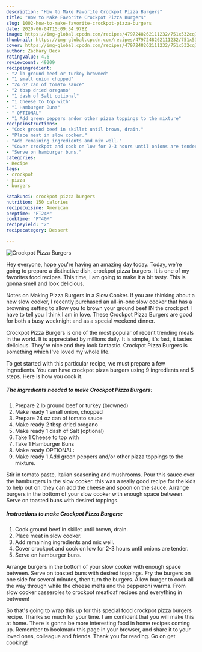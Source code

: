 ```yaml
---
description: "How to Make Favorite Crockpot Pizza Burgers"
title: "How to Make Favorite Crockpot Pizza Burgers"
slug: 1002-how-to-make-favorite-crockpot-pizza-burgers
date: 2020-06-04T15:09:54.978Z
image: https://img-global.cpcdn.com/recipes/4797248262111232/751x532cq70/crockpot-pizza-burgers-recipe-main-photo.jpg
thumbnail: https://img-global.cpcdn.com/recipes/4797248262111232/751x532cq70/crockpot-pizza-burgers-recipe-main-photo.jpg
cover: https://img-global.cpcdn.com/recipes/4797248262111232/751x532cq70/crockpot-pizza-burgers-recipe-main-photo.jpg
author: Zachary Beck
ratingvalue: 4.6
reviewcount: 49209
recipeingredient:
- "2 lb ground beef or turkey browned"
- "1 small onion chopped"
- "24 oz can of tomato sauce"
- "2 tbsp dried oregano"
- "1 dash of Salt optional"
- "1 Cheese to top with"
- "1 Hamburger Buns"
- " OPTIONAL"
- "1 Add green peppers andor other pizza toppings to the mixture"
recipeinstructions:
- "Cook ground beef in skillet until brown, drain."
- "Place meat in slow cooker."
- "Add remaining ingredients and mix well."
- "Cover crockpot and cook on low for 2-3 hours until onions are tender."
- "Serve on hamburger buns."
categories:
- Recipe
tags:
- crockpot
- pizza
- burgers

katakunci: crockpot pizza burgers 
nutrition: 150 calories
recipecuisine: American
preptime: "PT24M"
cooktime: "PT40M"
recipeyield: "2"
recipecategory: Dessert

---
```



![Crockpot Pizza Burgers](https://img-global.cpcdn.com/recipes/4797248262111232/751x532cq70/crockpot-pizza-burgers-recipe-main-photo.jpg)

Hey everyone, hope you're having an amazing day today. Today, we're going to prepare a distinctive dish, crockpot pizza burgers. It is one of my favorites food recipes. This time, I am going to make it a bit tasty. This is gonna smell and look delicious.

Notes on Making Pizza Burgers in a Slow Cooker. If you are thinking about a new slow cooker, I recently purchased an all-in-one slow cooker that has a browning setting to allow you to brown your ground beef IN the crock pot. I have to tell you I think I am in love. These Crockpot Pizza Burgers are good for both a busy weeknight and as a special weekend dinner.

Crockpot Pizza Burgers is one of the most popular of recent trending meals in the world. It is appreciated by millions daily. It is simple, it's fast, it tastes delicious. They're nice and they look fantastic. Crockpot Pizza Burgers is something which I've loved my whole life.


To get started with this particular recipe, we must prepare a few ingredients. You can have crockpot pizza burgers using 9 ingredients and 5 steps. Here is how you cook it.

<!--inarticleads1-->

##### The ingredients needed to make Crockpot Pizza Burgers:

1. Prepare 2 lb ground beef or turkey (browned)
1. Make ready 1 small onion, chopped
1. Prepare 24 oz can of tomato sauce
1. Make ready 2 tbsp dried oregano
1. Make ready 1 dash of Salt (optional)
1. Take 1 Cheese to top with
1. Take 1 Hamburger Buns
1. Make ready  OPTIONAL:
1. Make ready 1 Add green peppers and/or other pizza toppings to the mixture.


Stir in tomato paste, Italian seasoning and mushrooms. Pour this sauce over the hamburgers in the slow cooker. this was a really good recipe for the kids to help out on. they can add the cheese and spoon on the sauce. Arrange burgers in the bottom of your slow cooker with enough space between. Serve on toasted buns with desired toppings. 

<!--inarticleads2-->

##### Instructions to make Crockpot Pizza Burgers:

1. Cook ground beef in skillet until brown, drain.
1. Place meat in slow cooker.
1. Add remaining ingredients and mix well.
1. Cover crockpot and cook on low for 2-3 hours until onions are tender.
1. Serve on hamburger buns.


Arrange burgers in the bottom of your slow cooker with enough space between. Serve on toasted buns with desired toppings. Fry the burgers on one side for several minutes, then turn the burgers. Allow burger to cook all the way through while the cheese melts and the pepperoni warms. From slow cooker casseroles to crockpot meatloaf recipes and everything in between! 

So that's going to wrap this up for this special food crockpot pizza burgers recipe. Thanks so much for your time. I am confident that you will make this at home. There is gonna be more interesting food in home recipes coming up. Remember to bookmark this page in your browser, and share it to your loved ones, colleague and friends. Thank you for reading. Go on get cooking!
